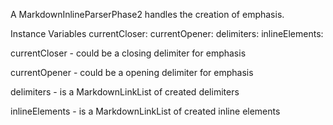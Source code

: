 A MarkdownInlineParserPhase2 handles the creation of emphasis.

Instance Variables
	currentCloser:		<MarkdownDelimiter>
	currentOpener:		<MarkdownDelimiter>
	delimiters:		<MarkdownLinkedList>
	inlineElements:		<MarkdownLinkedList>

currentCloser
	- could be a closing delimiter for emphasis

currentOpener
	- could be a opening delimiter for emphasis

delimiters
	- is a MarkdownLinkList of created delimiters

inlineElements
	- is a MarkdownLinkList of created inline elements
